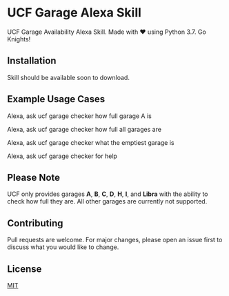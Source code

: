 # UCF Garage Alexa Skill

UCF Garage Availability Alexa Skill. Made with ❤️ using Python 3.7. Go Knights!

## Installation

Skill should be available soon to download.

## Example Usage Cases

Alexa, ask ucf garage checker how full garage A is

Alexa, ask ucf garage checker how full all garages are

Alexa, ask ucf garage checker what the emptiest garage is

Alexa, ask ucf garage checker for help

## Please Note
UCF only provides garages **A**, **B**, **C**, **D**, **H**, **I**, and **Libra** with the ability to check how full they are. All other garages are currently not supported.

## Contributing
Pull requests are welcome. For major changes, please open an issue first to discuss what you would like to change.

## License
[MIT](https://choosealicense.com/licenses/mit/)
